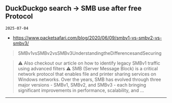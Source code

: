 ## DuckDuckgo search -> SMB use after free Protocol
`2025-07-04`

* https://www.packetsafari.com/blog/2020/06/09/smbv1-vs-smbv2-vs-smbv3/

<blockquote>
 SMBv1vsSMBv2vsSMBv3UnderstandingtheDifferencesandSecuring
</blockquote>
<blockquote>
⚠️ Also checkout our article on how to identify legacy SMBv1 traffic using advanced filters ⚠️ SMB (Server Message Block) is a critical network protocol that enables file and printer sharing services on Windows networks. Over the years, SMB has evolved through three major versions - SMBv1, SMBv2, and SMBv3 - each bringing significant improvements in performance, scalability, and ...
</blockquote>

---

